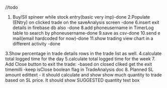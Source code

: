 //todo
1. Buy/Sll spineer while stock entry(basic very imp)-done
2.Populate (ENtry) on clicked trade on the saveAnalysis screen  -done
6.insert exit details in firebase db also -done
8.add phoneusername in TimerLog table to search by  phoneusername-done
9.save as csv-done
10.send e mail(email hardcoded for now)-done
11.show trading view chart in a different activity -done

3.Show percentage in trade details rows in the trade list as well.
4.calculate total logged time for the day
5.calculate total logged time for the week
7. Add Close button to exit the trade:  -based on closed cliked get the exit timemilli  -keep isClose boolean flag in TradeAnalysis doc
8. Planned SL amount edittext  - it should calculate and show show much quantity to trade based on SL price.
  It should show SUGGESTED quantity text box




